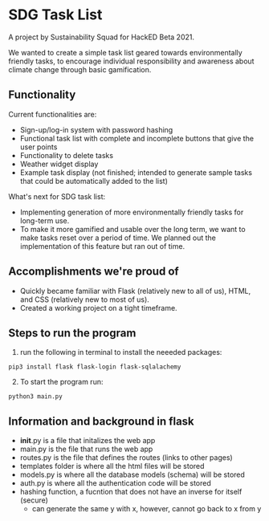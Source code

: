 # SDG Task List

A project by Sustainability Squad for HackED Beta 2021.

We wanted to create a simple task list geared towards environmentally friendly tasks, to encourage individual responsibility and awareness about climate change through basic gamification.

## Functionality

Current functionalities are:
* Sign-up/log-in system with password hashing
* Functional task list with complete and incomplete buttons that give the user points
* Functionality to delete tasks
* Weather widget display
* Example task display (not finished; intended to generate sample tasks that could be automatically added to the list)

What's next for SDG task list:
* Implementing generation of more environmentally friendly tasks for long-term use.
* To make it more gamified and usable over the long term, we want to make tasks reset over a period of time. We planned out the implementation of this feature but ran out of time.

## Accomplishments we're proud of

* Quickly became familiar with Flask (relatively new to all of us), HTML, and CSS (relatively new to most of us).
* Created a working project on a tight timeframe.

## Steps to run the program

1. run the following in terminal to install the neeeded packages:
```
pip3 install flask flask-login flask-sqlalachemy
```
2. To start the program run:
```
python3 main.py
```

## Information and background in flask

- **init**.py is a file that initalizes the web app
- main.py is the file that runs the web app
- routes.py is the file that defines the routes (links to other pages)
- templates folder is where all the html files will be stored
- models.py is where all the database models (schema) will be stored
- auth.py is where all the authentication code will be stored
- hashing function, a fucntion that does not have an inverse for itself (secure)
  - can generate the same y with x, however, cannot go back to x from y

